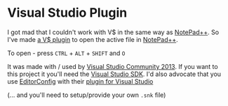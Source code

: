 # Visual Studio Plugin

I got mad that I couldn't work with V$ in the same way as [NotePad++](https://notepad-plus-plus.org/).
So I've made [a V$ plugin](https://github.com/g-pechorin/palVS/raw/master/dist/palVSNPpp.vsix) to open the active file in [NotePad++](https://notepad-plus-plus.org/).

To open - press `CTRL` + `ALT` + `SHIFT` and `O`

It was made with / used by [Visual Studio Community 2013](https://www.visualstudio.com/en-us/products/visual-studio-community-vs.aspx).
If you want to this project it you'll need the [Visual Studio SDK](https://www.microsoft.com/en-gb/download/details.aspx?id=40758).
I'd also advocate that you use [EditorConfig](http://editorconfig.org/) with their [plugin for Visual Studio](https://github.com/editorconfig/editorconfig-visualstudio#readme)

(... and you'll need to setup/provide your own `.snk` file)
